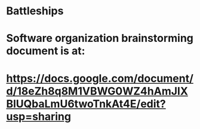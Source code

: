 # Battleships
# Software organization brainstorming document is at:
# https://docs.google.com/document/d/18eZh8q8M1VBWG0WZ4hAmJIXBlUQbaLmU6twoTnkAt4E/edit?usp=sharing
